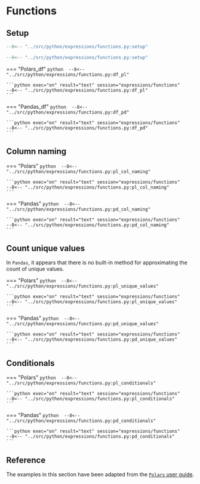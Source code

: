 # Functions

## Setup
```python 
--8<-- "../src/python/expressions/functions.py:setup"
```

```python exec="on" session="expressions/functions"
--8<-- "../src/python/expressions/functions.py:setup"
```

=== "Polars_df"
    ```python 
    --8<-- "../src/python/expressions/functions.py:df_pl"
    ```

    ```python exec="on" result="text" session="expressions/functions"
    --8<-- "../src/python/expressions/functions.py:df_pl"
    ```

=== "Pandas_df"
    ```python 
    --8<-- "../src/python/expressions/functions.py:df_pd"
    ```

    ```python exec="on" result="text" session="expressions/functions"
    --8<-- "../src/python/expressions/functions.py:df_pd"
    ```

## Column naming

=== "Polars"
    ```python 
    --8<-- "../src/python/expressions/functions.py:pl_col_naming"
    ```

    ```python exec="on" result="text" session="expressions/functions"
    --8<-- "../src/python/expressions/functions.py:pl_col_naming"
    ```

=== "Pandas"
    ```python 
    --8<-- "../src/python/expressions/functions.py:pd_col_naming"
    ```

    ```python exec="on" result="text" session="expressions/functions"
    --8<-- "../src/python/expressions/functions.py:pd_col_naming"
    ```

## Count unique values
In `Pandas`, it appears that there is no built-in method for approximating the count of unique values.

=== "Polars"
    ```python 
    --8<-- "../src/python/expressions/functions.py:pl_unique_values"
    ```

    ```python exec="on" result="text" session="expressions/functions"
    --8<-- "../src/python/expressions/functions.py:pl_unique_values"
    ```

=== "Pandas"
    ```python 
    --8<-- "../src/python/expressions/functions.py:pd_unique_values"
    ```

    ```python exec="on" result="text" session="expressions/functions"
    --8<-- "../src/python/expressions/functions.py:pd_unique_values"
    ```

## Conditionals

=== "Polars"
    ```python 
    --8<-- "../src/python/expressions/functions.py:pl_conditionals"
    ```

    ```python exec="on" result="text" session="expressions/functions"
    --8<-- "../src/python/expressions/functions.py:pl_conditionals"
    ```

=== "Pandas"
    ```python 
    --8<-- "../src/python/expressions/functions.py:pd_conditionals"
    ```

    ```python exec="on" result="text" session="expressions/functions"
    --8<-- "../src/python/expressions/functions.py:pd_conditionals"
    ```

## Reference
The examples in this section have been adapted from the [`Polars` user guide](https://pola-rs.github.io/polars/user-guide/expressions/functions/).